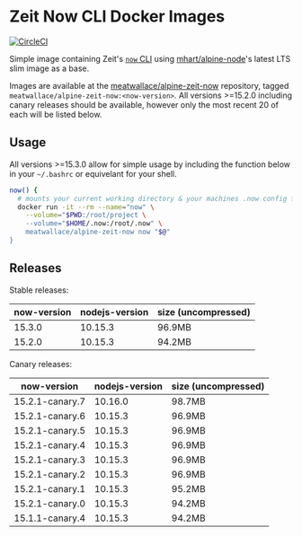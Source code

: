 # Zeit Now CLI Docker Images

[![CircleCI](https://circleci.com/gh/meatwallace/alpine-zeit-now.svg?style=svg)](https://circleci.com/gh/meatwallace/alpine-zeit-now)

Simple image containing Zeit's [`now` CLI](https://github.com/zeit/now-cli)
using [mhart/alpine-node](https://github.com/mhart/alpine-node)'s latest LTS
slim image as a base.

Images are available at the
[meatwallace/alpine-zeit-now](https://hub.docker.com/r/meatwallace/alpine-zeit-now)
repository, tagged `meatwallace/alpine-zeit-now:<now-version>`. All versions
\>=15.2.0 including canary releases should be available, however only the most
recent 20 of each will be listed below.

## Usage

All versions \>=15.3.0 allow for simple usage by including the function below
in your `~/.bashrc` or equivelant for your shell.

```sh
now() {
  # mounts your current working directory & your machines .now config folder
  docker run -it --rm --name="now" \
    --volume="$PWD:/root/project \
    --volume="$HOME/.now:/root/.now" \
    meatwallace/alpine-zeit-now now "$@"
}
```

## Releases

Stable releases:

| now-version     | nodejs-version | size (uncompressed) |
|-----------------|----------------|---------------------|
| 15.3.0          | 10.15.3        | 96.9MB              |
| 15.2.0          | 10.15.3        | 94.2MB              |

Canary releases:

| now-version     | nodejs-version | size (uncompressed) |
|-----------------|----------------|---------------------|
| 15.2.1-canary.7 | 10.16.0        | 98.7MB              |
| 15.2.1-canary.6 | 10.15.3        | 96.9MB              |
| 15.2.1-canary.5 | 10.15.3        | 96.9MB              |
| 15.2.1-canary.4 | 10.15.3        | 96.9MB              |
| 15.2.1-canary.3 | 10.15.3        | 96.9MB              |
| 15.2.1-canary.2 | 10.15.3        | 96.9MB              |
| 15.2.1-canary.1 | 10.15.3        | 95.2MB              |
| 15.2.1-canary.0 | 10.15.3        | 94.2MB              |
| 15.1.1-canary.4 | 10.15.3        | 94.2MB              |
